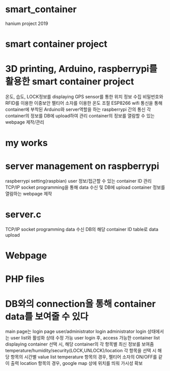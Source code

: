 # smart_container
hanium project 2019

# smart container project
# 3D printing, Arduino, raspberrypi를 활용한 smart container project
온도, 습도, LOCK정보를 displaying
GPS sensor를 통한 위치 정보 수집
비밀번호와 RFID를 이용한 이중보안
펠티어 소자를 이용한 온도 조절
ESP8266 wifi 통신을 통해 container에 부착된 Arduino와 server역할을 하는 raspberrypi 간의 통신
각 container의 정보를 DB에 upload하여 관리
container의 정보를 열람할 수 있는 webpage 제작/관리

# my works
# server management on raspberrypi
raspberrypi setting(raspbian)
user 정보/접근할 수 있는 container ID 관리
TCP/IP socket programming을 통해 data 수신 및 DB에 upload
container 정보를 열람하는 webpage 제작

# server.c
TCP/IP socket programming
data 수신
DB의 해당 container ID table로 data upload

# Webpage
# PHP files
# DB와의 connection을 통해 container data를 보여줄 수 있다
main page는 login page
user/administrator login
administrator login 상태에서는 user list와 활성화 상태 수정 가능
user login 후, access 가능한 container list displaying
container 선택 시, 해당 container의 각 항목별 최신 정보를 보여줌
temperature/humidity/security(LOCK,UNLOCK)/location
각 항목을 선택 시 해당 항목의 시간별 value list
temperature 항목의 경우, 펠티어 소자의 ON/OFF를 같이 출력
location 항목의 경우, google map 상에 위치를 띄워 가시성 확보
